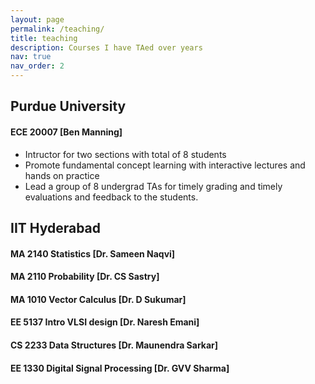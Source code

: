 ```yaml
---
layout: page
permalink: /teaching/
title: teaching
description: Courses I have TAed over years
nav: true
nav_order: 2
---
```

## Purdue University

#### ECE 20007 [Ben Manning]
* Intructor for two sections with total of 8 students
* Promote fundamental concept learning with interactive lectures and hands on practice
* Lead a group of 8 undergrad TAs for timely grading and timely evaluations and feedback to the students.

## IIT Hyderabad
#### MA 2140 Statistics [Dr. Sameen Naqvi]
#### MA 2110 Probability [Dr. CS Sastry]
#### MA 1010 Vector Calculus [Dr. D Sukumar]
#### EE 5137 Intro VLSI design [Dr. Naresh Emani]
#### CS 2233 Data Structures [Dr. Maunendra Sarkar]
#### EE 1330 Digital Signal Processing [Dr. GVV Sharma]